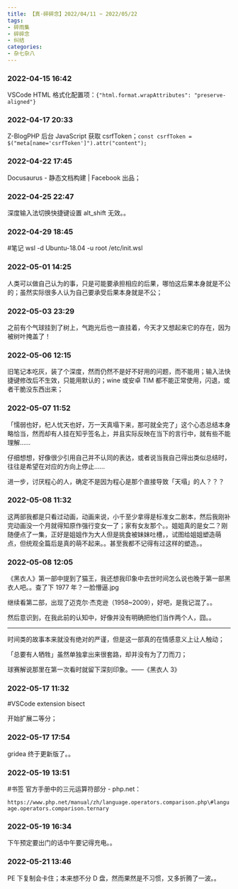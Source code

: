 ```yaml
---
title: 【真·碎碎念】2022/04/11 ~ 2022/05/22
tags:
- 碎雨集
- 碎碎念
- 纠结
categories:
- 杂七杂八
---
```

### 2022-04-15 16:42
VSCode HTML 格式化配置项：`{"html.format.wrapAttributes": "preserve-aligned"}`

<!--more-->

### 2022-04-17 20:33
Z-BlogPHP 后台 JavaScript 获取 csrfToken；`const csrfToken = $("meta[name='csrfToken']").attr("content");`

### 2022-04-22 17:45
Docusaurus - 静态文档构建 | Facebook 出品；

### 2022-04-25 22:47
深度输入法切换快捷键设置 alt_shift 无效。。

### 2022-04-29 18:45
\#笔记 wsl -d Ubuntu-18.04 -u root /etc/init.wsl

### 2022-05-01 14:25
人类可以做自己认为的事，只是可能要承担相应的后果，哪怕这后果本身就是不公的；虽然实际很多人认为自己要承受后果本身就是不公；

### 2022-05-03 23:29
之前有个气球挂到了树上，气跑光后也一直挂着，今天才又想起来它的存在，因为被树叶掩盖了！

### 2022-05-06 12:15
旧笔记本吃灰，装了个深度，然而仍然不是好不好用的问题，而不能用；输入法快捷键修改后不生效，只能用默认的；wine 或安卓 TIM 都不能正常使用，闪退，或者干脆没东西出来；

### 2022-05-07 11:52
「懦弱也好，杞人忧天也好，万一天真塌下来，那可就全完了」这个心态总结本身略恰当，然而却有人挂在知乎签名上，并且实际反映在当下的言行中，就有些不能理解……

仔细想想，好像很少引用自己并不认同的表达，或者说当我自己得出类似总结时，往往是希望在对应的方向上停止……

进一步，讨厌程心的人，确定不是因为程心是那个直接导致「天塌」的人？？？

### 2022-05-08 11:32
这两部我都是只看过动画，动画来说，小千至少拿得是标准女二剧本，然后我刚补完动画没一个月就得知原作强行变女一了；家有女友那个。。姐姐真的是女二？刚随便点了一集，正好是姐姐作为大人但是挑食被妹妹吐槽，，试图给姐姐塑造萌点，但统观全篇后是真的萌不起来。。甚至我都不记得有过这样的塑造。。

### 2022-05-08 12:05
《黑衣人》第一部中提到了猫王，我还想我印象中去世时间怎么说也晚于第一部黑衣人吧。。查了下 1977 年？一脸懵逼.jpg

继续看第二部，出现了迈克尔·杰克逊（1958~2009），好吧，是我记混了。。

然后意识到，在我此前的认知中，好像并没有明确把他们当作两个人，囧。。

----

时间类的故事本来就没有绝对的严谨，但是这一部真的在情感意义上让人触动；

「总要有人牺牲」虽然单独拿出来很套路，却并没有为了刀而刀；

球赛解说那里在第一次看时就留下深刻印象。——《黑衣人 3》

### 2022-05-17 11:32
\#VSCode extension bisect

开始扩展二等分；

### 2022-05-17 17:54
gridea 终于更新版了。。

### 2022-05-19 13:51
\#书签 官方手册中的三元运算符部分 - php.net：

`https://www.php.net/manual/zh/language.operators.comparison.php\#language.operators.comparison.ternary`

### 2022-05-19 16:34
下午预定要出门的话中午要记得充电。。

### 2022-05-21 13:46
PE 下复制会卡住；本来想不分 D 盘，然而果然是不习惯，又多折腾了一波。。

<!-- #PubWord -->
